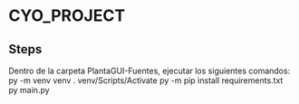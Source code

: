 # CYO_PROJECT
## Steps
Dentro de la carpeta PlantaGUI-Fuentes, ejecutar los siguientes comandos:
py -m venv venv
. venv/Scripts/Activate
py -m pip install requirements.txt
py main.py
